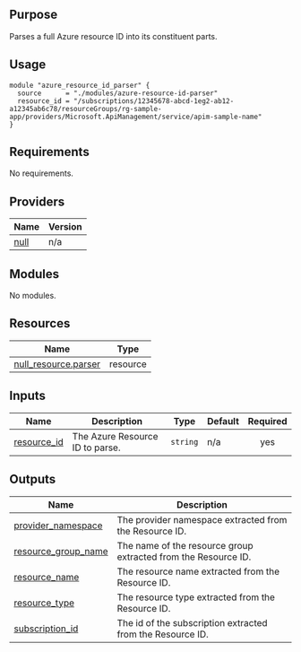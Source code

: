 ## Purpose

Parses a full Azure resource ID into its constituent parts.

## Usage

```hcl
module "azure_resource_id_parser" {
  source      = "./modules/azure-resource-id-parser"
  resource_id = "/subscriptions/12345678-abcd-1eg2-ab12-a12345ab6c78/resourceGroups/rg-sample-app/providers/Microsoft.ApiManagement/service/apim-sample-name"
}
```

<!-- BEGIN_TF_DOCS -->
## Requirements

No requirements.

## Providers

| Name | Version |
|------|---------|
| <a name="provider_null"></a> [null](#provider\_null) | n/a |

## Modules

No modules.

## Resources

| Name | Type |
|------|------|
| [null_resource.parser](https://registry.terraform.io/providers/hashicorp/null/latest/docs/resources/resource) | resource |

## Inputs

| Name | Description | Type | Default | Required |
|------|-------------|------|---------|:--------:|
| <a name="input_resource_id"></a> [resource\_id](#input\_resource\_id) | The Azure Resource ID to parse. | `string` | n/a | yes |

## Outputs

| Name | Description |
|------|-------------|
| <a name="output_provider_namespace"></a> [provider\_namespace](#output\_provider\_namespace) | The provider namespace extracted from the Resource ID. |
| <a name="output_resource_group_name"></a> [resource\_group\_name](#output\_resource\_group\_name) | The name of the resource group extracted from the Resource ID. |
| <a name="output_resource_name"></a> [resource\_name](#output\_resource\_name) | The resource name extracted from the Resource ID. |
| <a name="output_resource_type"></a> [resource\_type](#output\_resource\_type) | The resource type extracted from the Resource ID. |
| <a name="output_subscription_id"></a> [subscription\_id](#output\_subscription\_id) | The id of the subscription extracted from the Resource ID. |
<!-- END_TF_DOCS -->